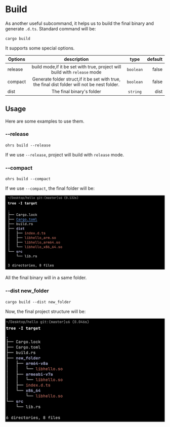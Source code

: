 # Build

As another useful subcommand, it helps us to build the final binary and generate `.d.ts`. Standard command will be:

```shell
cargo build
```

It supports some special options.

| Options |                                          description                                          |   type    | default |
|---------|:---------------------------------------------------------------------------------------------:|:---------:|--------:|
| release |           build mode,if it be set with true, project will build with `release` mode           | `boolean` |   false |
| compact | Generate folder struct,if it be set with true, the final dist folder will not be nest folder. | `boolean` |   false |
| dist    |                                   The final binary's folder                                   | `string`  |    dist |


## Usage

Here are some examples to use them.

### --release

```shell
ohrs build --release
```

If we use `--release`, project will build with `release` mode.

### --compact

```shell
ohrs build --compact
```

If we use `--compact`, the final folder will be:

![Dist](./assets/dist.png)

All the final binary will in a same folder.

### --dist new_folder

```shell
cargo build --dist new_folder
```

Now, the final project structure will be:

![Dist](./assets/new_folder.png)
